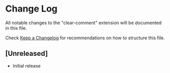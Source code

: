 # Change Log

All notable changes to the "clear-comment" extension will be documented in this file.

Check [Keep a Changelog](http://keepachangelog.com/) for recommendations on how to structure this file.

## [Unreleased]

- Initial release